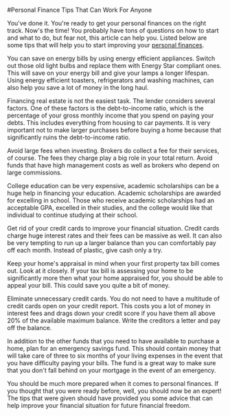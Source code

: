 #Personal Finance Tips That Can Work For Anyone

You've done it. You're ready to get your personal finances on the right track. Now's the time! You probably have tons of questions on how to start and what to do, but fear not, this article can help you. Listed below are some tips that will help you to start improving your [personal finances](http://darbyneagle.com/).

You can save on energy bills by using energy efficient appliances. Switch out those old light bulbs and replace them with Energy Star compliant ones. This will save on your energy bill and give your lamps a longer lifespan. Using energy efficient toasters, refrigerators and washing machines, can also help you save a lot of money in the long haul.

Financing real estate is not the easiest task. The lender considers several factors. One of these factors is the debt-to-income ratio, which is the percentage of your gross monthly income that you spend on paying your debts. This includes everything from housing to car payments. It is very important not to make larger purchases before buying a home because that significantly ruins the debt-to-income ratio.

Avoid large fees when investing. Brokers do collect a fee for their services, of course. The fees they charge play a big role in your total return. Avoid funds that have high management costs as well as brokers who depend on large commissions.

College education can be very expensive, academic scholarships can be a huge help in financing your education. Academic scholarships are awarded for excelling in school. Those who receive academic scholarships had an acceptable GPA, excelled in their studies, and the college would like that individual to continue studying at their school.

Get rid of your credit cards to improve your financial situation. Credit cards charge huge interest rates and their fees can be massive as well. It can also be very tempting to run up a larger balance than you can comfortably pay off each month. Instead of plastic, give cash only a try.

Keep your home's appraisal in mind when your first property tax bill comes out. Look at it closely. If your tax bill is assessing your home to be significantly more then what your home appraised for, you should be able to appeal your bill. This could save you quite a bit of money.

Eliminate unnecessary credit cards. You do not need to have a multitude of credit cards open on your credit report. This costs you a lot of money in interest fees and drags down your credit score if you have them all above 20% of the available maximum balance. Write the creditors a letter and pay off the balance.

In addition to the other funds that you need to have available to purchase a home, plan for an emergency savings fund. This should contain money that will take care of three to six months of your living expenses in the event that you have difficulty paying your bills. The fund is a great way to make sure that you don't fall behind on your mortgage in the event of an emergency.

You should be much more prepared when it comes to personal finances. If you thought that you were ready before, well, you should now be an expert! The tips that were given should have provided you some advice that can help improve your financial situation for future financial freedom.
